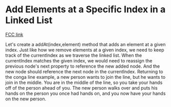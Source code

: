 # Add Elements at a Specific Index in a Linked List

[FCC link](https://www.freecodecamp.org/learn/coding-interview-prep/data-structures/add-elements-at-a-specific-index-in-a-linked-list)

Let's create a addAt(index,element) method that adds an element at a given
index. Just like how we remove elements at a given index, we need to keep track
of the currentIndex as we traverse the linked list. When the currentIndex
matches the given index, we would need to reassign the previous node's next
property to reference the new added node. And the new node should reference the
next node in the currentIndex. Returning to the conga line example, a new person
wants to join the line, but he wants to join in the middle. You are in the
middle of the line, so you take your hands off of the person ahead of you. The
new person walks over and puts his hands on the person you once had hands on,
and you now have your hands on the new person.
